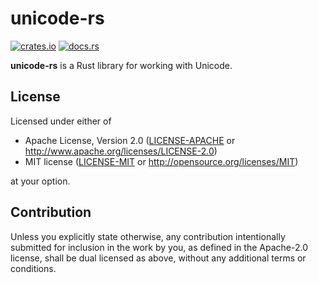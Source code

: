 # unicode-rs

[![crates.io](https://img.shields.io/crates/v/unicode-rs.svg)](https://crates.io/crates/unicode-rs)
[![docs.rs](https://docs.rs/unicode-rs/badge.svg)](https://docs.rs/unicode-rs)

**unicode-rs** is a Rust library for working with Unicode.

## License

Licensed under either of

 * Apache License, Version 2.0
   ([LICENSE-APACHE](LICENSE-APACHE) or http://www.apache.org/licenses/LICENSE-2.0)
 * MIT license
   ([LICENSE-MIT](LICENSE-MIT) or http://opensource.org/licenses/MIT)

at your option.

## Contribution

Unless you explicitly state otherwise, any contribution intentionally submitted
for inclusion in the work by you, as defined in the Apache-2.0 license, shall be
dual licensed as above, without any additional terms or conditions.
